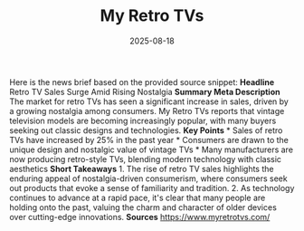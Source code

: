 ﻿---
title: My Retro TVs
date: '2025-08-18'
category: Markets
image: "/images/generated/briefs/2025-08-18/my retro tvs.svg"

summary: ''
slug: my retro tvs
source_urls:
- https://www.myretrotvs.com/
seo:
  title: My Retro TVs | Hash n Hedge
  description: ''
  keywords:
  - news
  - markets
  - brief
---

Here is the news brief based on the provided source snippet:  **Headline** Retro TV Sales Surge Amid Rising Nostalgia  **Summary Meta Description** The market for retro TVs has seen a significant increase in sales, driven by a growing nostalgia among consumers. My Retro TVs reports that vintage television models are becoming increasingly popular, with many buyers seeking out classic designs and technologies.  **Key Points**  * Sales of retro TVs have increased by 25% in the past year * Consumers are drawn to the unique design and nostalgic value of vintage TVs * Many manufacturers are now producing retro-style TVs, blending modern technology with classic aesthetics  **Short Takeaways**  1. The rise of retro TV sales highlights the enduring appeal of nostalgia-driven consumerism, where consumers seek out products that evoke a sense of familiarity and tradition. 2. As technology continues to advance at a rapid pace, it's clear that many people are holding onto the past, valuing the charm and character of older devices over cutting-edge innovations.  **Sources** https://www.myretrotvs.com/ 

